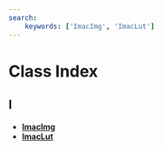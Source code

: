 ```yaml
---
search:
    keywords: ['ImacImg', 'ImacLut']
---
```


# Class Index

## I

* [**ImacImg**](struct_imac_img.md)
* [**ImacLut**](struct_imac_lut.md)


